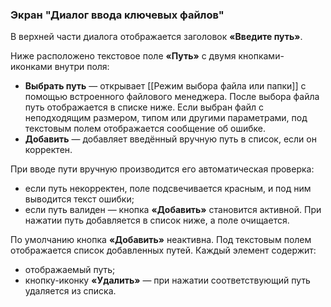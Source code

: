 ### Экран "Диалог ввода ключевых файлов"

В верхней части диалога отображается заголовок **«Введите путь»**.

Ниже расположено текстовое поле **«Путь»** с двумя кнопками-иконками внутри поля:

- **Выбрать путь** — открывает [[Режим выбора файла или папки]] с помощью встроенного файлового менеджера. После выбора файла путь отображается в списке ниже. Если выбран файл с неподходящим размером, типом или другими параметрами, под текстовым полем отображается сообщение об ошибке.
- **Добавить** — добавляет введённый вручную путь в список, если он корректен.

При вводе пути вручную производится его автоматическая проверка:
- если путь некорректен, поле подсвечивается красным, и под ним выводится текст ошибки;
- если путь валиден — кнопка **«Добавить»** становится активной. При нажатии путь добавляется в список ниже, а поле очищается.

По умолчанию кнопка **«Добавить»** неактивна.
Под текстовым полем отображается список добавленных путей. Каждый элемент содержит:
- отображаемый путь;
- кнопку-иконку **«Удалить»** — при нажатии соответствующий путь удаляется из списка.